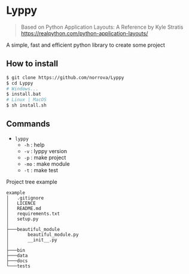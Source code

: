 # Lyppy
> Based on Python Application Layouts: A Reference by Kyle Stratis
> https://realpython.com/python-application-layouts/

A simple, fast and efficient python library to create some project

## How to install
```bash
$ git clone https://github.com/norrova/Lyppy
$ cd Lyppy
# Windows...
$ install.bat
# Linux | MacOS
$ sh install.sh
```

## Commands
* `lyppy`
    * `-h` : help
    * `-v` : lyppy version
    * `-p` : make project
    * `-mo` : make module
    * `-t` : make test

Project tree example
```
example
│   .gitignore
│   LICENCE
│   README.md
│   requirements.txt
│   setup.py
│
├───beautiful_module
│       beautiful_module.py
│       __init__.py
│
├───bin
├───data
├───docs
└───tests
```
